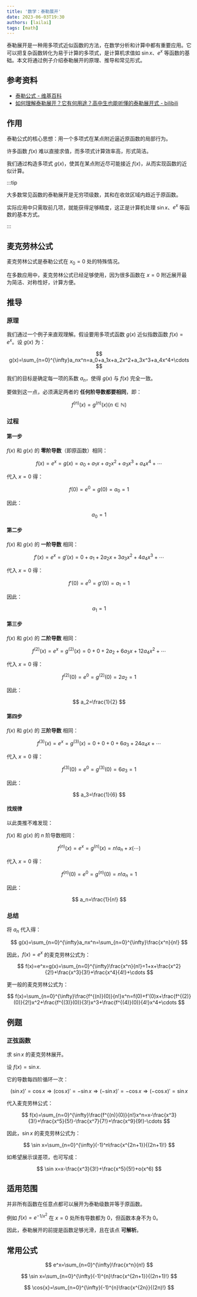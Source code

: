 ```yaml
---
title: '数学：泰勒展开'
date: 2023-06-03T19:30
authors: [lailai]
tags: [math]
---
```


泰勒展开是一种用多项式近似函数的方法，在数学分析和计算中都有重要应用。它可以把复杂函数转化为易于计算的多项式，是计算机求值如 $\sin x$、$e^x$ 等函数的基础。本文将通过例子介绍泰勒展开的原理、推导和常见形式。

<!-- truncate -->

## 参考资料

- [泰勒公式 - 维基百科](https://zh.wikipedia.org/wiki/泰勒公式)
- [如何理解泰勒展开？它有何用途？高中生也能听懂的泰勒展开式 - bilibili](https://www.bilibili.com/video/BV1ss411E7be/)

## 作用

泰勒公式的核心思想：用一个多项式在某点附近逼近原函数的局部行为。

许多函数 $f(x)$ 难以直接求值，而多项式计算效率高，形式简洁。

我们通过构造多项式 $g(x)$，使其在某点附近尽可能接近 $f(x)$，从而实现函数的近似计算。

:::tip

大多数常见函数的泰勒展开是无穷项级数，其和在收敛区域内趋近于原函数。

实际应用中只需取前几项，就能获得足够精度，这正是计算机处理 $\sin x$、$e^x$ 等函数的基本方式。

:::

## 麦克劳林公式

麦克劳林公式是泰勒公式在 $x_0=0$ 处的特殊情况。

在多数应用中，麦克劳林公式已经足够使用，因为很多函数在 $x=0$ 附近展开最为简洁、对称性好，计算方便。

## 推导

### 原理

我们通过一个例子来直观理解。假设要用多项式函数 $g(x)$ 近似指数函数 $f(x)=e^x$。设 $g(x)$ 为：

$$
g(x)=\sum_{n=0}^{\infty}a_nx^n=a_0+a_1x+a_2x^2+a_3x^3+a_4x^4+\cdots
$$

我们的目标是确定每一项的系数 $a_n$，使得 $g(x)$ 与 $f(x)$ 完全一致。

要做到这一点，必须满足两者的 **任何阶导数都要相同**，即：

$$
f^{(n)}(x)=g^{(n)}(x)(n\in\mathbb{N})
$$

### 过程

#### 第一步

$f(x)$ 和 $g(x)$ 的 **零阶导数**（即原函数）相同：

$$
f(x)=e^x=g(x)=a_0+a_1x+a_2x^2+a_3x^3+a_4x^4+\cdots
$$

代入 $x=0$ 得：

$$
f(0)=e^0=g(0)=a_0=1
$$

因此：

$$
a_0=1
$$

#### 第二步

$f(x)$ 和 $g(x)$ 的 **一阶导数** 相同：

$$
f'(x)=e^x=g'(x)=0+a_1+2a_2x+3a_3x^2+4a_4x^3+\cdots
$$

代入 $x=0$ 得：

$$
f'(0)=e^0=g'(0)=a_1=1
$$

因此：

$$
a_1=1
$$

#### 第三步

$f(x)$ 和 $g(x)$ 的 **二阶导数** 相同：

$$
f^{(2)}(x)=e^x=g^{(2)}(x)=0+0+2a_2+6a_3x+12a_4x^2+\cdots
$$

代入 $x=0$ 得：

$$
f^{(2)}(0)=e^0=g^{(2)}(0)=2a_2=1
$$

因此：

$$
a_2=\frac{1}{2}
$$

#### 第四步

$f(x)$ 和 $g(x)$ 的 **三阶导数** 相同：

$$
f^{(3)}(x)=e^x=g^{(3)}(x)=0+0+0+6a_3+24a_4x+\cdots
$$

代入 $x=0$ 得：

$$
f^{(3)}(0)=e^0=g^{(3)}(0)=6a_3=1
$$

因此：

$$
a_3=\frac{1}{6}
$$

#### 找规律

以此类推不难发现：

$f(x)$ 和 $g(x)$ 的 $n$ 阶导数相同：

$$
f^{(n)}(x)=e^x=g^{(n)}(x)=n! a_{n}+x(\cdots)
$$

代入 $x=0$ 得：

$$
f^{(n)}(0)=e^0=g^{(n)}(0)=n! a_{n}=1
$$

因此：

$$
a_n=\frac{1}{n!}
$$

### 总结

将 $a_n$ 代入得：

$$
g(x)=\sum_{n=0}^{\infty}a_nx^n=\sum_{n=0}^{\infty}\frac{x^n}{n!}
$$

因此，$f(x)=e^x$ 的麦克劳林公式为：

$$
f(x)=e^x=g(x)=\sum_{n=0}^{\infty}\frac{x^n}{n!}=1+x+\frac{x^2}{2!}+\frac{x^3}{3!}+\frac{x^4}{4!}+\cdots
$$

更一般的麦克劳林公式为：

$$
f(x)=\sum_{n=0}^{\infty}\frac{f^{(n)}(0)}{n!}x^n=f(0)+f'(0)x+\frac{f^{(2)}(0)}{2!}x^2+\frac{f^{(3)}(0)}{3!}x^3+\frac{f^{(4)}(0)}{4!}x^4+\cdots
$$

## 例题

### 正弦函数

求 $\sin x$ 的麦克劳林展开。

设 $f(x)=\sin x$.

它的导数每四阶循环一次：

$$
(\sin x)'=\cos{x} \Rightarrow (\cos{x})'=-\sin x \Rightarrow (-\sin x)'=-\cos{x} \Rightarrow (-\cos{x})'=\sin x
$$

代入麦克劳林公式：

$$
f(x)=\sum_{n=0}^{\infty}\frac{f^{(n)}(0)}{n!}x^n=x-\frac{x^3}{3!}+\frac{x^5}{5!}-\frac{x^7}{7!}+\frac{x^9}{9!}-\cdots
$$

因此，$\sin x$ 的麦克劳林公式为：

$$
\sin x=\sum_{n=0}^{\infty}(-1)^n\frac{x^{2n+1}}{(2n+1)!}
$$

如希望展示误差项，也可写成：

$$
\sin x=x-\frac{x^3}{3!}+\frac{x^5}{5!}+o(x^6)
$$

## 适用范围

并非所有函数在任意点都可以展开为泰勒级数并等于原函数。

例如 $f(x)=e^{-1/x^2}$ 在 $x=0$ 处所有导数都为 $0$，但函数本身不为 $0$。

因此，泰勒展开的前提是函数足够光滑，且在该点 **可解析**。

## 常用公式

$$
e^x=\sum_{n=0}^{\infty}\frac{x^n}{n!}
$$

$$
\sin x=\sum_{n=0}^{\infty}(-1)^{n}\frac{x^{2n+1}}{(2n+1)!}
$$

$$
\cos{x}=\sum_{n=0}^{\infty}(-1)^{n}\frac{x^{2n}}{(2n)!}
$$
